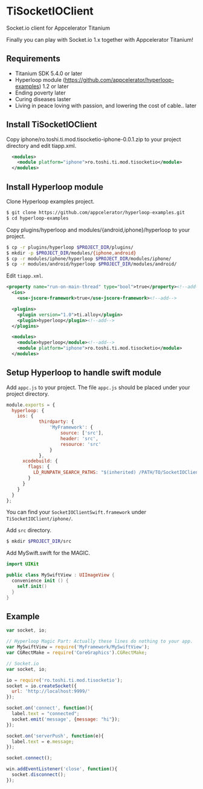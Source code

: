 # TiSocketIOClient
Socket.io client for Appcelerator Titanium

Finally you can play with Socket.io 1.x together with Appcelerator Titanium!

## Requirements

- Titanium SDK 5.4.0 or later
- Hyperloop module (https://github.com/appcelerator/hyperloop-examples) 1.2 or later
- Ending poverty later
- Curing diseases laster
- Living in peace loving with passion, and lowering the cost of cable.. later

## Install TiSocketIOClient

Copy iphone/ro.toshi.ti.mod.tisocketio-iphone-0.0.1.zip to your project directory and edit tiapp.xml.

```xml
  <modules>
    <module platform="iphone">ro.toshi.ti.mod.tisocketio</module>
  </modules>
```
## Install Hyperloop module

Clone Hyperloop examples project.

```bash
$ git clone https://github.com/appcelerator/hyperloop-examples.git
$ cd hyperloop-examples
```

Copy plugins/hyperloop and modules/{android,iphone}/hyperloop to your project.

```bash
$ cp -r plugins/hyperloop $PROJECT_DIR/plugins/
$ mkdir -p $PROJECT_DIR/modules/{iphone,android}
$ cp -r modules/iphone/hyperloop $PROJECT_DIR/modules/iphone/
$ cp -r modules/android/hyperloop $PROJECT_DIR/modules/android/
```

Edit `tiapp.xml`.
```xml
<property name="run-on-main-thread" type="bool">true</property><!--add-->
  <ios>
    <use-jscore-framework>true</use-jscore-framework><!--add-->
```

```xml
  <plugins>
    <plugin version="1.0">ti.alloy</plugin>
    <plugin>hyperloop</plugin><!--add-->
  </plugins>
```

```xml
  <modules>
    <module>hyperloop</module><!--add-->
    <module platform="iphone">ro.toshi.ti.mod.tisocketio</module>
  </modules>
```

## Setup Hyperloop to handle swift module

Add `appc.js` to your project. The file `appc.js` should be placed under your project directory.

```javascript
module.exports = {
  hyperloop: {
    ios: {
			thirdparty: {
				'MyFramework': {
					source: ['src'],
					header: 'src',
					resource: 'src'
				}
			},
      xcodebuild: {
        flags: {
          LD_RUNPATH_SEARCH_PATHS: "$(inherited) /PATH/TO/SocketIOClientSwift.framework/DIR"
        }
      }
    }           
  }
};
```

You can find your `SocketIOClientSwift.framework` under `TiSocketIOClient/iphone/`.

Add `src` directory.

```bash
$ mkdir $PROJECT_DIR/src
```

Add MySwift.swift for the MAGIC.

```swift
import UIKit

public class MySwiftView : UIImageView {
  convenience init () {
    self.init()
  }
}
```

## Example

```javascript
var socket, io;

// Hyperloop Magic Part: Actually these lines do nothing to your app.
var MySwiftView = require('MyFramework/MySwiftView');
var CGRectMake = require('CoreGraphics').CGRectMake;

// Socket.io
var socket, io;

io = require('ro.toshi.ti.mod.tisocketio');
socket = io.createSocket({
  url: 'http://localhost:9999/'
});

socket.on('connect', function(){
  label.text = "connected";
  socket.emit('message', {message: "hi"});
});

socket.on('serverPush', function(e){
  label.text = e.message;
});

socket.connect();

win.addEventListener('close', function(){
  socket.disconnect();
});
```
